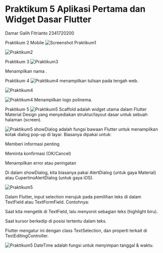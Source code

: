 # Praktikum 5 Aplikasi Pertama dan Widget Dasar Flutter

Damar Galih Fitrianto
2341720200


Praktikum 2  Mobile
![Screenshot Praktikum1](img/P2M2.jpeg)

![Praktikum2](img\P2M1.jpeg)


Praktikum 3 
![Praktikum3](img\P3S1.png)

Menampilkan nama .

Praktikum 4
![Praktikum4](img\P4S1.png)
menampilkan tulisan pada tengah web.

![Praktikum4](img\P4S2.png)

![Praktikum4](img\P4K2.png)
Menampilkan logo polinema.

Praktikum 5
![Praktikum5](img\P5scaffoldWidget.png)
Scaffold adalah widget utama dalam Flutter Material Design yang menyediakan struktur/layout dasar untuk sebuah halaman (screen).

![Praktikum5](img\P5showAlert.png)
showDialog adalah fungsi bawaan Flutter untuk menampilkan kotak dialog pop-up di layar.
Biasanya dipakai untuk:

Memberi informasi penting

Meminta konfirmasi (OK/Cancel)

Menampilkan error atau peringatan

Di dalam showDialog, kita biasanya pakai AlertDialog (untuk gaya Material) atau CupertinoAlertDialog (untuk gaya iOS).

![Praktikum5](img\P5inputSelection.png)

Dalam Flutter, input selection merujuk pada pemilihan teks di dalam TextField atau TextFormField.
Contohnya:

Saat kita mengetik di TextField, lalu menyorot sebagian teks (highlight biru).

Saat kursor berkedip di posisi tertentu dalam teks.

Flutter mengatur ini dengan class TextSelection, dan properti terkait di TextEditingController.

![Praktikum5](img\P5dateandTime.png)
DateTime adalah fungsi untuk menyimpan tanggal & waktu.